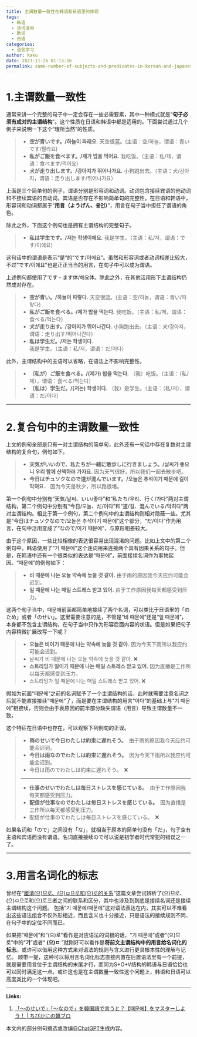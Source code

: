 ```yaml
---
title: 主谓数量一致性在韩语和日语里的体现
tags:
  - 韩语
  - 动词活用
  - 助词
  - 日语
categories:
  - 语言学习
author: Kaku
date: 2023-11-26 01:13:16
permalink: same-number-of-subjects-and-predicates-in-korean-and-japanese/
---
```


# 1.主谓数量一致性

通常来讲一个完整的句子中一定会存在一些必需要素，其中一种模式就是“**句子必须有成对的主谓结构**”。这个性质在日语和韩语中都是适用的。下面尝试通过几个例子来说明一下这个“理所当然”的性质。

<!--more-->

> - **空が青いです。/하늘이 파래요.** 天空很蓝。(主语：空/하늘，谓语：青いです/팔라요)
> - **私がご飯を食べます。/제가 밥을 먹어요.** 我吃饭。（主语：私/제，谓语：食べます/먹어요）
> - **犬が走り出します。/강아지가 뛰어나가요.** 小狗跑出去。（主语：犬/강아지，谓语：走り出します/뛰어나가요）

上面是三个简单句的例子，谓语分别是形容词和动词。动词包含接续宾语的他动词和不接续宾语的自动词，宾语是否存在不影响简单句的完整性。在日语和韩语中，形容词和动词都属于“**用言（ようげん、용언）**”，用言在句子当中担任了谓语的角色。

除此之外，下面这个例句也是拥有主谓结构的完整句子。

> - **私は学生です。/저는 학생이에요.** 我是学生。（主语：私/저，谓语：です/이에요）

这句话中的谓语是表示“是”的“です/이에요”。虽然和形容词或者动词相差比较大，不过“です/이에요”也是正正当当的用言，在句子中可以成为谓语。

上述例句都使用了です・ます体/해요体。除此之外，在其他活用形下主谓结构仍然成对存在。

> - **空が青い。/하늘이 파랗다.** 天空很蓝。(主语：空/하늘，谓语：青い/파랗다)
> - **私がご飯を食べる。/제가 밥을 먹는다.** 我吃饭。（主语：私/제，谓语：食べる/먹는다）
> - **犬が走り出す。/강아지가 뛰어나간다.** 小狗跑出去。（主语：犬/강아지，谓语：走り出す/뛰어나간다）
> - **私は学生だ。/저는 학생이다.** 我是学生。（主语：私/저，谓语：だ/이다）

此外，主谓结构中的主语可以省略，在语法上不影响完整性。

> - **（私が）ご飯を食べる。/(제가) 밥을 먹는다.** （我）吃饭。（主语：（私/제），谓语：食べる/먹는다）
> - **（私は）学生だ。/(저는) 학생이다.** （我）是学生。（主语：（私/저），谓语：だ/이다）

---

# 2.复合句中的主谓数量一致性

上文的例句全部是只有一对主谓结构的简单句，此外还有一句话中存在复数对主谓结构的复合句，例句如下。

> - **天気がいいので、私たちが一緒に散歩しに行きましょう。/날씨가 좋으니 우리 함께 산책하러 가자요.** 因为天气很好，所以我们一起去散步吧。
> - **今日はチュソクなので道が混んでいます。/오늘은 추석이기 때문에 길이 막혀요．** 因为今天是秋夕，所以路很堵。

第一个例句中分别有“天気/날씨、いい/좋다”和“私たち/우리、行く/가다”两对主谓结构，第二个例句中分别有“今日/오늘、だ/이다”和“道/길、混んでいる/막히다”两对主谓结构。相比于第一个例句，第二个例句中的主谓结构则相对隐蔽一些。尤其是“今日はチュソクなので/오늘은 추석이기 때문에”这个部分，“だ/이다”作为用言，在句中活用变成了“なので/이기 때문에”，与原形相差较大。

由于这个原因，一些比较相像的表达很容易出现混淆的问题。比如上文中的第二个例句中，韩语使用了“기 때문에”这个连词用来连接两个具有因果关系的句子。但是，在韩语中还有一个很类似的表达是“때문에”，前面接续名词作为事物起因。“때문에”的例句如下：

> - **비 때문에 나는 오늘 약속에 늦을 것 같아.** 由于雨的原因我今天应约可能会迟到。
> - **일 때문에 나는 매일 스트레스 받고 있어.** 由于工作原因我每天都感受到压力。

这两个句子当中，때문에前面都简单地接续了两个名词，可以类比于日语里的「のため」或者「のせい」。这里需要注意的是，不管是“비 때문에”还是“일 때문에”，本身都不包含主谓结构，在句子当中只作为形容后面内容的状语。但是如果把句子内容稍微扩展改写一下呢？

> - **오늘은 비이기 때문에 나는 약속에 늦을 것 같아.** 因为今天下雨所以我应约可能会迟到。
> - 날씨가 비 때문에 나는 오늘 약속에 늦을 것 같아. ❌
> - **스트리밍가 일이기 때문에 나는 매일 스트레스 받고 있어.** 因为直播是工作所以每天都感受到压力。
> - 스트리밍가 일 때문에 나는 매일 스트레스 받고 있어. ❌

假如为前面“때문에”之前的名词赋予了一个主谓结构的话，此时就需要注意名词之后就不能直接接续“때문에”了，而是要在主谓结构的用言“이다”的基础上与“기 때문에”相接续，否则会由于表原因的前半部分缺失谓语（用言）导致主谓数量不一致。

这个特征在日语中也存在，可以观察下列例句的正误。

> - **雨のせいで今日わたしは約束に遅れそう。**　由于雨的原因我今天应约可能会迟到。
> - **今日は雨なのでわたしは約束に遅れそう。**　因为今天下雨所以我应约可能会迟到。
> - 今日は雨のでわたしは約束に遅れそう。　❌
> ---
> - **仕事のせいでわたしは毎日ストレスを感じている。**　由于工作原因我每天都感受到压力。
> - **配信が仕事なのでわたしは毎日ストレスを感じている。**　因为直播是工作所以每天都感受到压力。
> - 配信が仕事のでわたしは毎日ストレスを感じている。　❌

如果名词和「ので」之间没有「な」，就相当于原本的简单句没有「だ」，句子空有主语和宾语而没有谓语。名词直接接续ので可以说是初学者时代常犯的错误之一了。

---

# 3.用言名词化的标志

曾经在“[厘清(으)므로、(으)ㅁ으로和(으)로的关系](/eumeulo-eum-eulo-eulo/)”这篇文章尝试辨析了(으)므로、(으)ㅁ으로和(으)로三者之间的联系和区分，其中也涉及到到底是接续名词还是接续主谓结构这个问题。
包括“기 때문에/때문에”这对语法表达在内，其实可以不难看出这些语法组合不仅外形相近，而且含义也十分接近，只是语法的接续规则不同、在句子中的定位不同而已。

如果把“때문에”和“(으)로”看作是对应语法的词根的话，“기 때문에”或者“(으)므로”中的“**기**”或者“ **(으)ㅁ** ”就刚好可以看作是**将前文主谓结构中的用言给名词化的标志**。或许可以借用这种方式来对语法的规则与含义进行更具根本性的理解与记忆。
顺带一提，这种可以将用言名词化标志直接内置在后置语法里有一个前提，就是需要用言位于主谓结构的末尾才行，而同为S+O+V结构的韩语与日语恰恰也可以同时满足这一点。或许这也是在主谓数量一致性这个问题上，韩语和日语可以高度类比的一个体现吧。

---

**Links:**

1. [「～のせいで」「～なので」を韓国語で言うと？【때문에】をマスターしよう！ | ちびかにの韓ブロ](https://chibikani.com/korean-grammar-because)

本文内的部分例句摘选或改编自[ChatGPT](https://chat.openai.com/)生成内容。